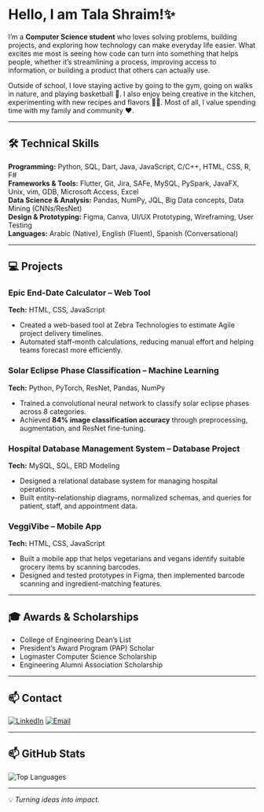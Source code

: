 # Hello, I am Tala Shraim!✨  

I’m a **Computer Science student** who loves solving problems, building projects, and exploring how technology can make everyday life easier. What excites me most is seeing how code can turn into something that helps people, whether it’s streamlining a process, improving access to information, or building a product that others can actually use.  

Outside of school, I love staying active by going to the gym, going on walks in nature, and playing basketball 🏀. 
I also enjoy being creative in the kitchen, experimenting with new recipes and flavors 🧑‍🍳.
Most of all, I value spending time with my family and community ❤️.  

---

## 🛠️ Technical Skills
**Programming:** Python, SQL, Dart, Java, JavaScript, C/C++, HTML, CSS, R, F#  
**Frameworks & Tools:** Flutter, Git, Jira, SAFe, MySQL, PySpark, JavaFX, Unix, vim, GDB, Microsoft Access, Excel  
**Data Science & Analysis:** Pandas, NumPy, JQL, Big Data concepts, Data Mining (CNNs/ResNet)  
**Design & Prototyping:** Figma, Canva, UI/UX Prototyping, Wireframing, User Testing  
**Languages:** Arabic (Native), English (Fluent), Spanish (Conversational)

---

## 💻 Projects  

### Epic End-Date Calculator – Web Tool  
**Tech:** HTML, CSS, JavaScript  
- Created a web-based tool at Zebra Technologies to estimate Agile project delivery timelines.  
- Automated staff-month calculations, reducing manual effort and helping teams forecast more efficiently.  

### Solar Eclipse Phase Classification – Machine Learning  
**Tech:** Python, PyTorch, ResNet, Pandas, NumPy  
- Trained a convolutional neural network to classify solar eclipse phases across 8 categories.  
- Achieved **84% image classification accuracy** through preprocessing, augmentation, and ResNet fine-tuning.  

### Hospital Database Management System – Database Project  
**Tech:** MySQL, SQL, ERD Modeling  
- Designed a relational database system for managing hospital operations.  
- Built entity–relationship diagrams, normalized schemas, and queries for patient, staff, and appointment data.  

### VeggiVibe – Mobile App  
**Tech:** HTML, CSS, JavaScript  
- Built a mobile app that helps vegetarians and vegans identify suitable grocery items by scanning barcodes.  
- Designed and tested prototypes in Figma, then implemented barcode scanning and ingredient-matching features.
  
---

## 🎓 Awards & Scholarships  

- College of Engineering Dean’s List
- President’s Award Program (PAP) Scholar
- Logmaster Computer Science Scholarship
- Engineering Alumni Association Scholarship

---

## 📫 Contact
[![LinkedIn](https://img.shields.io/badge/LinkedIn-blue?style=flat&logo=linkedin&logoColor=white)](https://www.linkedin.com/in/tala-shraim/)
[![Email](https://img.shields.io/badge/Email-red?style=flat&logo=gmail&logoColor=white)](mailto:tshraim118@gmail.com)

---

## 📫 GitHub Stats
![Top Languages](https://github-readme-stats.vercel.app/api/top-langs/?username=talaS118&layout=compact)


---

💡 *Turning ideas into impact.*  


